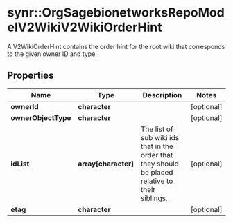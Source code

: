 # synr::OrgSagebionetworksRepoModelV2WikiV2WikiOrderHint

A V2WikiOrderHint contains the order hint for the root wiki that corresponds to the given owner ID and type.

## Properties
Name | Type | Description | Notes
------------ | ------------- | ------------- | -------------
**ownerId** | **character** |  | [optional] 
**ownerObjectType** | **character** |  | [optional] 
**idList** | **array[character]** | The list of sub wiki ids that in the order that they should be placed relative to their siblings. | [optional] 
**etag** | **character** |  | [optional] 


